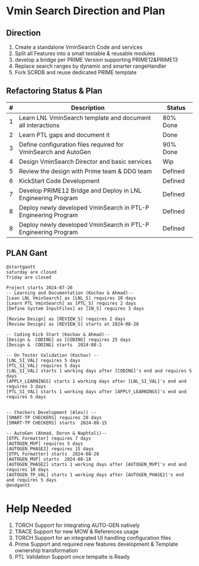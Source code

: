 # Vmin Search Direction and Plan

## Direction
1. Create a standalone VminSearch Code and services
2. Split all Features into a small testable & reusable modules 
3. develop a bridge per PRIME Version supporting PRIME12&PRIME13
4. Replace search ranges by dynamic and smarter rangeHandler
5. Fork SCRDB and reuse dedicated PRIME template


## Refactoring Status & Plan

| # | Description                                                    | Status   |
|---|----------------------------------------------------------------|----------|
| 1 | Learn LNL VminSearch template and document all interactions    | 80% Done |
| 2 | Learn PTL gaps and document it                                 | Done     |
| 3 | Define configuration files required for VminSearch and AutoGen | 90% Done |
| 4 | Design VminSearch Director and basic services                  | Wip      |
| 5 | Review the design with Prime team & DDG team                   | Defined  |
| 6 | KickStart Code Development                                     | Defined  |
| 7 | Develop PRIME12 Bridge and Deploy in LNL Engineering Program   | Defined  |
| 8 | Deploy newly developed VminSearch in PTL-P Engineering Program | Defined  |
| 8 | Deploy newly developed VminSearch in PTL-P Engineering Program | Defined  |

## PLAN Gant
```plantuml
@startgantt
saturday are closed
friday are closed

Project starts 2024-07-20
-- Learning and Documentation (Kochav & Ahmad)--
[Lean LNL VminSearch] as [LNL_S] requires 10 days
[Learn PTL VminSearch] as [PTL_S] requires 2 days
[Define System InputFiles] as [IN_S] requires 3 days

[Review Design] as [REVIEW_S] requires 2 days
[Review Design] as [REVIEW_S] starts at 2024-08-20

-- Coding Kick Start (Kochav & Ahmad)--
[Design &  CODING] as [CODING] requires 25 days
[Design &  CODING] starts  2024-08-2

-- On Tester Validation (Kochav) --
[LNL_SI_VAL] requires 5 days
[PTL_SI_VAL] requires 5 days
[LNL_SI_VAL] starts 1 working days after [CODING]'s end and requires 5 days
[APPLY_LEARNINGS] starts 1 working days after [LNL_SI_VAL]'s end and requires 3 days
[PTL_SI_VAL] starts 1 working days after [APPLY_LEARNINGS]'s end and requires 5 days


-- Checkers Development (Alex)) --
[SMART-TP CHECKERS] requires 20 days
[SMART-TP CHECKERS] starts  2024-08-15

-- AutoGen (Ahmad, Doron & Naphtali)--
[OTPL Formatter] requires 7 days
[AUTOGEN_MVP] requires 5 days
[AUTOGEN_PHASE2] requires 15 days
[OTPL Formatter] starts  2024-08-20
[AUTOGEN_MVP] starts  2024-08-18
[AUTOGEN_PHASE2] starts 1 working days after [AUTOGEN_MVP]'s end and requires 10 days
[AUTOGEN_TP_VAL] starts 1 working days after [AUTOGEN_PHASE2]'s end and requires 5 days
@endgantt

```
# Help Needed
1. TORCH Support for integrating AUTO-GEN natively
2. TRACE Support for new MOW & References usage
3. TORCH Support for an integrated UI handling configuration files
4. Prime Support and required new features development & Template ownership transformation
4. PTL Validation Support once tempalte is Ready